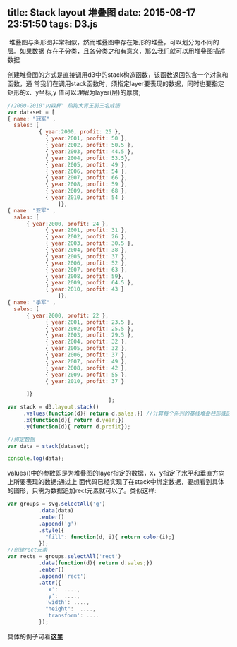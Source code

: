 title: Stack layout 堆叠图
date: 2015-08-17 23:51:50
tags: D3.js
---
<img src="/images/study/2015-08-18-01.jpg" alt="">
堆叠图与条形图非常相似，然而堆叠图中存在矩形的堆叠，可以划分为不同的层。如果数据
存在子分类，且各分类之和有意义，那么我们就可以用堆叠图描述数据

创建堆叠图的方式是直接调用d3中的stack构造函数，该函数返回包含一个对象和函数，通
常我们在调用stack函数时，须指定layer要表现的数据，同时也要指定矩形的x、y坐标,y
值可以理解为layer(层)的厚度;

``` js
//2000-2010"内森杯" 热狗大胃王前三名成绩
var dataset = [
{ name: "冠军" , 
  sales: [	
		  { year:2000, profit: 25 },
			{ year:2001, profit: 50 },
			{ year:2002, profit: 50.5 },
			{ year:2003, profit: 44.5 },
			{ year:2004, profit: 53.5},
			{ year:2005, profit: 49 },
			{ year:2006, profit: 54 },
			{ year:2007, profit: 66 },
			{ year:2008, profit: 59 },
			{ year:2009, profit: 68 },
			{ year:2010, profit: 54 }
				]},
{ name: "亚军" ,
  sales: [	 
      { year:2000, profit: 24 },
 			{ year:2001, profit: 31 },
 			{ year:2002, profit: 26 },
 			{ year:2003, profit: 30.5 },
 			{ year:2004, profit: 38 },
 			{ year:2005, profit: 37 },
 			{ year:2006, profit: 52 },
 			{ year:2007, profit: 63 },
 			{ year:2008, profit: 59},
 			{ year:2009, profit: 64.5 },
 			{ year:2010, profit: 43 }
				]},
{ name: "季军" , 
  sales: [	
      { year:2000, profit: 22 },
			{ year:2001, profit: 23.5 },
			{ year:2002, profit: 25.5 },
			{ year:2003, profit: 29.5 },
			{ year:2004, profit: 32 },
			{ year:2005, profit: 32 },
			{ year:2006, profit: 37 },
			{ year:2007, profit: 49 },
			{ year:2008, profit: 42 },
			{ year:2009, profit: 55 },
			{ year:2010, profit: 37 }

      ]}
								];
var stack = d3.layout.stack()
	 .values(function(d){ return d.sales;}) //计算每个系列的基线堆叠柱形或区域图 
	 .x(function(d){ return d.year;})
	 .y(function(d){ return d.profit});

//绑定数据
var data = stack(dataset);

console.log(data); 
```
<!-- more -->
values()中的参数即是为堆叠图的layer指定的数据，x，y指定了水平和垂直方向上所要表现的数据;通过上
面代码已经实现了在stack中绑定数据，要想看到具体的图形，只需为数据追加rect元素就可以了。类似这样:

``` js
var groups = svg.selectAll('g')
		  .data(data)
		  .enter()
		  .append('g')
		  .style({
		  	"fill": function(d, i){ return color(i);}
		  });
//创建rect元素
var rects = groups.selectAll('rect')
		  .data(function(d){ return d.sales;})
		  .enter()
		  .append('rect')
		  .attr({
		  	'x':  ....,
		  	'y':  ....,
		  	'width': ....,
		  	"height":  ....,
		  	'transform': ....
		  });
```
具体的例子可看<a href="http://codepen.io/yourlei/pen/ZGNbEQ"><strong>这里</strong></a>

